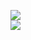 [![](https://img.shields.io/badge/Made%20With-Github%20Spray-lightgrey.svg?style=for-the-badge&logo=github)](https://github.com/Annihil/github-spray#3341)  
[![](https://i.imgur.com/2DrTn0Z.gif)](https://github.com/Annihil/github-spray)